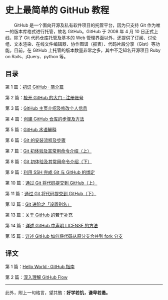 # 史上最简单的 GitHub 教程

　　GitHub 是一个面向开源及私有软件项目的托管平台，因为只支持 Git 作为唯一的版本库格式进行托管，故名 GitHub。GitHub 于 2008 年 4 月 10 日正式上线，除了 Git 代码仓库托管及基本的 Web 管理界面以外，还提供了订阅、讨论组、文本渲染、在线文件编辑器、协作图谱（报表）、代码片段分享（Gist）等功能。目前，在 GitHub 上托管的版本数量非常之多，其中不乏知名开源项目 Ruby on Rails、jQuery、python 等。

## 目录

第 1 篇：[初识 GitHub · 简介篇](https://github.com/guobinhit/cg-blog/blob/master/articles/github/tutorials/first-github.md)

第 2 篇：[敲开 GitHub 的大门 · 注册账号](https://github.com/guobinhit/cg-blog/blob/master/articles/github/tutorials/sign-up.md)

第 3 篇：[GitHub 主页介绍及修改个人信息](https://github.com/guobinhit/cg-blog/blob/master/articles/github/tutorials/modify-info.md)

第 4 篇：[创建 GitHub 仓库的步骤及方法](https://github.com/guobinhit/cg-blog/blob/master/articles/github/tutorials/create-repo.md)

第 5 篇：[GitHub 术语解释](https://github.com/guobinhit/cg-blog/blob/master/articles/github/tutorials/terminology-interpretation.md)

第 6 篇：[Git 的安装流程及步骤](https://github.com/guobinhit/cg-blog/blob/master/articles/github/tutorials/install-git.md)

第 7 篇：[Git 初体验及其常用命令介绍（上）](https://github.com/guobinhit/cg-blog/blob/master/articles/github/tutorials/experence-git-one.md)

第 8 篇：[Git 初体验及其常用命令介绍（下）](https://github.com/guobinhit/cg-blog/blob/master/articles/github/tutorials/experence-git-two.md)

第 9 篇：[利用 SSH 完成 Git 与 GitHub 的绑定](https://github.com/guobinhit/cg-blog/blob/master/articles/github/tutorials/ssh-git-github.md)

第 10 篇：[通过 Git 将代码提交到 GitHub（上）](https://github.com/guobinhit/cg-blog/blob/master/articles/github/tutorials/push-code-one.md)

第 11 篇：[通过 Git 将代码提交到 GitHub（下）](https://github.com/guobinhit/cg-blog/blob/master/articles/github/tutorials/push-code-two.md)

第 12 篇：[Git 进阶之「设置别名」](https://github.com/guobinhit/cg-blog/blob/master/articles/github/tutorials/alias.md)

第 13 篇：[关于 GitHub 的若干补充](https://github.com/guobinhit/cg-blog/blob/master/articles/github/tutorials/about-github.md)

第 14 篇：[详述 GitHub 中声明 LICENSE 的方法](https://github.com/guobinhit/cg-blog/blob/master/articles/github/tutorials/about-license.md)

第 15 篇：[详述 GitHub 如何将代码从原分支合并到 fork 分支](https://github.com/guobinhit/cg-blog/blob/master/articles/github/tutorials/merge-from-master.md)


## 译文

第 1 篇：[Hello World · GitHub 指南](https://github.com/guobinhit/cg-blog/blob/master/articles/github/tutorials/hello-world-github-guide.md)

第 2 篇：[深入理解 GitHub Flow](https://github.com/guobinhit/cg-blog/blob/master/articles/github/tutorials/understand-github-flow.md)




----------


此外，附上一句格言，望共勉：**好学若饥，谦卑若愚。**

